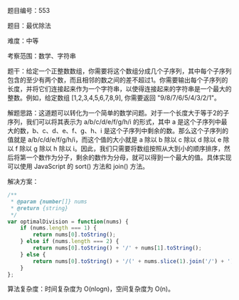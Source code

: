 题目编号：553

题目：最优除法

难度：中等

考察范围：数学、字符串

题干：给定一个正整数数组，你需要将这个数组分成几个子序列，其中每个子序列包含的至少有两个数，而且相邻的数之间的差不超过1。你需要输出每个子序列的长度，并将它们连接起来作为一个字符串，以使得连接起来的字符串是一个最大的整数。例如，给定数组 [1,2,3,4,5,6,7,8,9], 你需要返回 "9/8/7/6/5/4/3/2/1"。

解题思路：这道题可以转化为一个简单的数学问题。对于一个长度大于等于2的子序列，我们可以将其表示为 a/b/c/d/e/f/g/h/i 的形式，其中 a 是这个子序列中最大的数，b、c、d、e、f、g、h、i 是这个子序列中剩余的数。那么这个子序列的值就是 a/b/c/d/e/f/g/h/i，而这个值的大小就是 a 除以 b 除以 c 除以 d 除以 e 除以 f 除以 g 除以 h 除以 i。因此，我们只需要将数组按照从大到小的顺序排序，然后将第一个数作为分子，剩余的数作为分母，就可以得到一个最大的值。具体实现可以使用 JavaScript 的 sort() 方法和 join() 方法。

解决方案：

```javascript
/**
 * @param {number[]} nums
 * @return {string}
 */
var optimalDivision = function(nums) {
    if (nums.length === 1) {
        return nums[0].toString();
    } else if (nums.length === 2) {
        return nums[0].toString() + '/' + nums[1].toString();
    } else {
        return nums[0].toString() + '/(' + nums.slice(1).join('/') + ')';
    }
};
```

算法复杂度：时间复杂度为 O(nlogn)，空间复杂度为 O(n)。